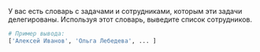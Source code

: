 У вас есть словарь с задачами и сотрудниками, которым эти задачи делегированы.  Используя этот словарь, выведите список сотрудников.

```python
# Пример вывода:
['Алексей Иванов', 'Ольга Лебедева', ... ]
```